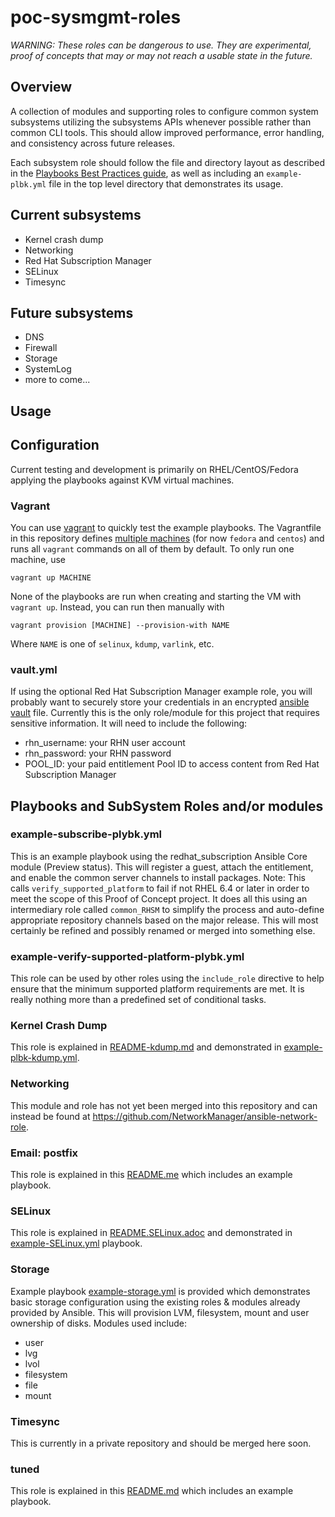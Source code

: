 # poc-sysmgmt-roles

_WARNING: These roles can be dangerous to use. They are experimental, proof of concepts that may or may not reach a usable state in the future._

## Overview

A collection of modules and supporting roles to configure common system subsystems utilizing the subsystems APIs whenever possible rather than common CLI tools.  This should allow improved performance, error handling, and consistency across future releases.

Each subsystem role should follow the file and directory layout as described in the [Playbooks Best Practices guide](http://docs.ansible.com/ansible/playbooks_best_practices.html#content-organization), as well as including an `example-plbk.yml` file in the top level directory that demonstrates its usage.

## Current subsystems
- Kernel crash dump
- Networking
- Red Hat Subscription Manager
- SELinux
- Timesync

## Future subsystems
- DNS
- Firewall
- Storage
- SystemLog
- more to come...

## Usage

## Configuration
Current testing and development is primarily on RHEL/CentOS/Fedora applying the playbooks against KVM virtual machines.

### Vagrant

You can use [vagrant](http://vagrantup.com) to quickly test the example playbooks. The Vagrantfile in this repository defines [multiple machines](https://www.vagrantup.com/docs/multi-machine/) (for now `fedora` and `centos`) and runs all `vagrant` commands on all of them by default. To only run one machine, use

```shell
vagrant up MACHINE
```

None of the playbooks are run when creating and starting the VM with `vagrant up`. Instead, you can run then manually with

```shell
vagrant provision [MACHINE] --provision-with NAME
```

Where `NAME` is one of `selinux`, `kdump`, `varlink`, etc.

### vault.yml
If using the optional Red Hat Subscription Manager example role, you will probably want to securely store your credentials in an encrypted [ansible vault](http://docs.ansible.com/ansible/playbooks_vault.html) file.  Currently this is the only role/module for this project that requires sensitive information.  It will need to include the following:

* rhn_username: your RHN user account
* rhn_password: your RHN password
* POOL_ID: your paid entitlement Pool ID to access content from Red Hat Subscription Manager

## Playbooks and SubSystem Roles and/or modules

### example-subscribe-plybk.yml
This is an example playbook using the redhat_subscription Ansible Core module (Preview status). This will register a guest, attach the entitlement, and enable the common server channels to install packages.  Note:  This calls `verify_supported_platform` to fail if not RHEL 6.4 or later in order to meet the scope of this Proof of Concept project.  It does all this using an intermediary role called `common_RHSM` to simplify the process and auto-define appropriate repository channels based on the major release.  This will most certainly be refined and possibly renamed or merged into something else.

### example-verify-supported-platform-plybk.yml
This role can be used by other roles using the `include_role` directive to help ensure that the minimum supported platform requirements are met.  It is really nothing more than a predefined set of conditional tasks.

### Kernel Crash Dump
This role is explained in [README-kdump.md](https://github.com/cockpit-project/poc-sysmgmt-roles/blob/master/README-kdump.md) and demonstrated in [example-plbk-kdump.yml](https://github.com/cockpit-project/poc-sysmgmt-roles/blob/master/example-plbk-kdump.yml).

### Networking
This module and role has not yet been merged into this repository and can instead be found at <https://github.com/NetworkManager/ansible-network-role>.

### Email: postfix
This role is explained in this [README.me](https://github.com/cockpit-project/poc-sysmgmt-roles/blob/master/roles/postfix/README.md) which includes an example playbook.

### SELinux
This role is explained in [README.SELinux.adoc](https://github.com/cockpit-project/poc-sysmgmt-roles/blob/master/README-SELinux.adoc) and demonstrated in [example-SELinux.yml](https://github.com/cockpit-project/poc-sysmgmt-roles/blob/master/example-SELinux.yml) playbook.

### Storage
Example playbook [example-storage.yml](https://github.com/cockpit-project/poc-sysmgmt-roles/blob/master/example-storage.yml) is provided which demonstrates basic storage configuration using the existing roles & modules already provided by Ansible.
This will provision LVM, filesystem, mount and user ownership of disks.  Modules used include:

- user
- lvg
- lvol
- filesystem
- file
- mount

### Timesync
This is currently in a private repository and should be merged here soon.

### tuned
This role is explained in this [README.md](https://github.com/cockpit-project/poc-sysmgmt-roles/blob/master/roles/tuned/README.md) which includes an example playbook.
